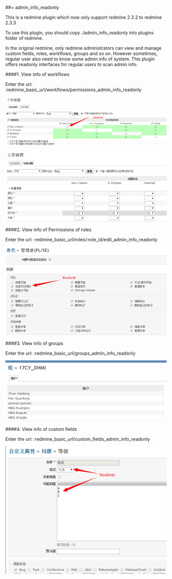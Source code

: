 ##= admin_info_readonly

This is a redmine plugin which now only support redmine 2.3.2 to redmine 2.3.3

To use this plugin, you should copy ./admin_info_readonly into plugins folder of redmine.  

In the original redmine, only redmine administrators can view and manage custom fields, roles, workflows, groups and so on. However sometimes, regular user also need to know some admin info of system. This plugin offers readonly interfaces for regular users to scan admin info.


####1. View info of workflows

Enter the url:  :redmine_basic_url/workflows/permissions_admin_info_readonly

![image](https://github.com/nmgfrank/redminePlugin_adminInfoReadonly/blob/master/readme_pic/workflow_status.jpg)  

![image](https://github.com/nmgfrank/redminePlugin_adminInfoReadonly/blob/master/readme_pic/workflow_field.jpg)


####2. View info of Permissions of roles

Enter the url:  :redmine_basic_url/roles/:role_id/edit_admin_info_readonly

![image](https://github.com/nmgfrank/redminePlugin_adminInfoReadonly/blob/master/readme_pic/roles.jpg)

####3. View info of groups

Enter the url:  :redmine_basic_url/groups_admin_info_readonly

![image](https://github.com/nmgfrank/redminePlugin_adminInfoReadonly/blob/master/readme_pic/groups.jpg)

####4. View info of custom fields

Enter the url:  :redmine_basic_url/custom_fields_admin_info_readonly

![image](https://github.com/nmgfrank/redminePlugin_adminInfoReadonly/blob/master/readme_pic/custom_fields.jpg)




 
